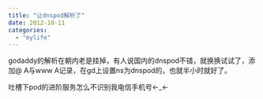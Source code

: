```yaml
---
title: "让dnspod解析了"
date: 2012-10-11
categories: 
  - "mylife"
---
```


godaddy的解析在朝内老是挂掉，有人说国内的dnspod不错，就换换试试了，添加@ A与www A记录，在gd上设置ns为dnspod的，也就半小时就好了。

吐槽下pod的进阶服务怎么不识别我电信手机号←\_←
